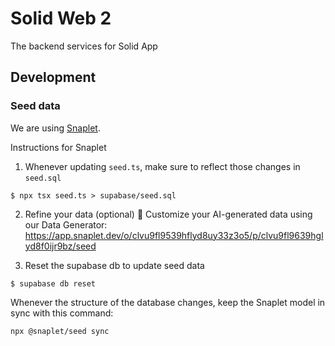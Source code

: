 # Solid Web 2
The backend services for Solid App

## Development
### Seed data
We are using [Snaplet](https://docs.snaplet.dev/seed/integrations/supabase).

Instructions for Snaplet
  1. Whenever updating `seed.ts`, make sure to reflect those changes in `seed.sql`
  ```
  $ npx tsx seed.ts > supabase/seed.sql
  ```

  2. Refine your data (optional) 🔧
  Customize your AI-generated data using our Data Generator: https://app.snaplet.dev/o/clvu9fl9539hflyd8uy33z3o5/p/clvu9fl9639hglyd8f0ijr9bz/seed

  3. Reset the supabase db to update seed data
  ```
  $ supabase db reset
  ```

Whenever the structure of the database changes, keep the Snaplet model in sync with this command:
```bash
npx @snaplet/seed sync
```
